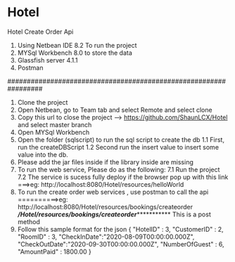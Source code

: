 # Hotel
Hotel Create Order Api
1. Using Netbean IDE 8.2 To run the project
2. MYSql Workbench 8.0 to store the data
3. Glassfish server 4.1.1
4. Postman 

#################################################################
1. Clone the project 
2. Open Netbean, go to Team tab and select Remote and select clone
3. Copy this url to close the project -->   https://github.com/ShaunLCX/Hotel and select master branch
4. Open MYSql Workbench
5. Open the folder (sqlscript) to run the sql script to create the db
   1.1 First, run the createDBScript
   1.2 Second run the insert value to insert some value into the db.
6. Please add the jar files inside if the library inside are missing
7. To run the web service, Please do as the following:
    7.1 Run the project
    7.2 The service is sucess fully deploy if the browser pop up with this link ===>eg: http://localhost:8080/Hotel/resources/helloWorld
8. To run the create order web services , use postman to call the api ==========>eg: http://localhost:8080/Hotel/resources/bookings/createorder
    *************/Hotel/resources/bookings/createorder************************ This is a post method
9. Follow this sample format for the json 
   {
        "HotelID" : 3,
        "CustomerID" : 2,
        "RoomID" : 3,
        "CheckInDate":"2020-08-09T00:00:00.000Z",
        "CheckOutDate":"2020-09-30T00:00:00.000Z",
        "NumberOfGuest" : 6,
        "AmountPaid" : 1800.00
 }
 

     


